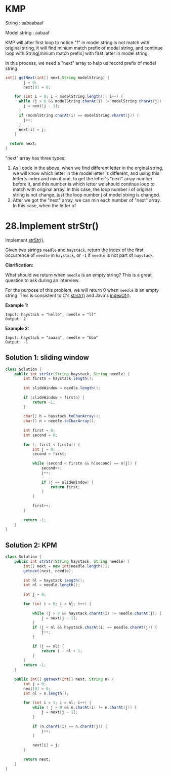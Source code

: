 # KMP

String : aabaabaaf

Model string : aabaaf



KMP will after first loop to notice "f" in model string is not match with original string, it will find minium match prefix of model string, and continue loop with String[minium match prefix] with first letter in model string.



In this process, we need a "next" array to help us record prefix of model string.

```java
int[] getNext(int[] next,String modelString) {
		j = 0;
		next[0] = 0;
		
  	for (int i = 0; i < modelString.length(); i++) {
      while (j > 0 && modelString.charAt(i) != modelString.charAt(j)) {
        j = next[j - 1];
      }
      if (modelString.charAt(i) == modelString.charAt(j)) {
        j++;
      }
      next[i] = j;
    }
  
  return next;
}
```



"next" array has three types:

1. As I code in the above, when we find different letter in the orginal string, we will know which letter in the model letter is different, and using this letter's index and min it one, to get the letter's "next" array number before it, and this number is which letter we should continue loop to match with original array. In this case, the loop number i of original string is not change, just the loop number j of model string is changed.
2. After we got the "next" array, we can min each number of "next" array. In this case, when the letter of 



# 28.Implement strStr()

Implement [strStr()](http://www.cplusplus.com/reference/cstring/strstr/).

Given two strings `needle` and `haystack`, return the index of the first occurrence of `needle` in `haystack`, or `-1` if `needle` is not part of `haystack`.

**Clarification:**

What should we return when `needle` is an empty string? This is a great question to ask during an interview.

For the purpose of this problem, we will return 0 when `needle` is an empty string. This is consistent to C's [strstr()](http://www.cplusplus.com/reference/cstring/strstr/) and Java's [indexOf()](https://docs.oracle.com/javase/7/docs/api/java/lang/String.html#indexOf(java.lang.String)).

 

**Example 1:**

```
Input: haystack = "hello", needle = "ll"
Output: 2
```

**Example 2:**

```
Input: haystack = "aaaaa", needle = "bba"
Output: -1
```





## Solution 1: sliding window

```java
class Solution {
    public int strStr(String haystack, String needle) { 
        int firstn = haystack.length();
        
        int slideWindow = needle.length();
        
        if (slideWindow > firstn) {
            return -1;
        }
        
        char[] h = haystack.toCharArray();
        char[] n = needle.toCharArray();
        
        int first = 0;
        int second = 0;
        
        for (; first < firstn;) {
            int j = 0;
            second = first;
            
            while (second < firstn && h[second] == n[j]) {
                second++;
                j++;
                
                if (j == slideWindow) {
                    return first;
                }
            }
            
            first++;
        }
        
        return -1;
    }
}
```





## Solution 2: KPM

```java
class Solution {
    public int strStr(String haystack, String needle) {
        int[] next = new int[needle.length()];
        getnext(next, needle);
        
        int hl = haystack.length();
        int nl = needle.length();
        
        int j = 0;
        
        for (int i = 0; i < hl; i++) {
            
            while (j > 0 && haystack.charAt(i) != needle.charAt(j)) {
                j = next[j - 1];
            }
            if (j < nl && haystack.charAt(i) == needle.charAt(j)) {
                j++;
            }
            
            if (j == nl) {
                return i - nl + 1;
            }
        }
        return -1;
    }
    
    public int[] getnext(int[] next, String n) {
        int j = 0;
        next[0] = 0;
        int nl = n.length();
        
        for (int i = 1; i < nl; i++) {
            while ( j > 0 && n.charAt(i) != n.charAt(j)) {
                j = next[j - 1];
            }
            
            if (n.charAt(i) == n.charAt(j)) {
                j++;
            }
            
            next[i] = j;
        }
        
        return next;
    }
}
```





